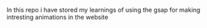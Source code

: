In this repo i have stored my learnings of using the gsap for making intresting animations in the website
